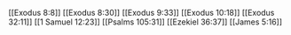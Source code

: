 [[Exodus 8:8]]
[[Exodus 8:30]]
[[Exodus 9:33]]
[[Exodus 10:18]]
[[Exodus 32:11]]
[[1 Samuel 12:23]]
[[Psalms 105:31]]
[[Ezekiel 36:37]]
[[James 5:16]]
